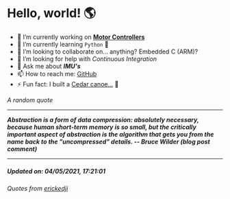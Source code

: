 # Hello, world! 🌎


- 🔧 I’m currently working on [**Motor Controllers**](https://github.com/kyleRhess/MicroMotor)
- 🌱 I’m currently learning `Python` **🐍**
- 👯 I’m looking to collaborate on... anything? Embedded C (ARM)?
- 🤔 I’m looking for help with *Continuous Integration*
- 💬 Ask me about ***IMU's***
- 📫 How to reach me: [GitHub](https://github.com/kyleRhess)
- ⚡ Fun fact: I built a [Cedar canoe...](https://kylerhess.github.io/canoe.html) 🛶

_A random quote_
___
***Abstraction is a form of data compression: absolutely necessary, because
human short-term memory is so small, but the critically important aspect
of abstraction is the algorithm that gets you from the name back to the
"uncompressed" details.
-- Bruce Wilder (blog post comment)***
___
##### Updated on: 04/05/2021, 17:21:01
###### Quotes from [erickedji](https://gist.github.com/erickedji/68802)